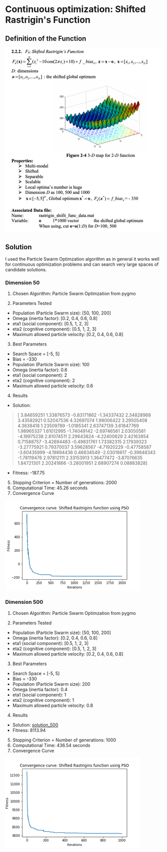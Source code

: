# Continuous optimization: Shifted Rastrigin's Function

## Definition of the Function

![rastrigin_definition](images/rastrigin_definition.png)

## Solution

I used the Particle Swarm Optimzation algorithm as in general it works well for continuous optimization problems and can search very large spaces of candidate solutions.

### Dimension 50

1. Chosen Algorithm: Particle Swarm Optimzation from pygmo

2. Parameters Tested
* Population (Particle Swarm size):  [50, 100, 200]
* Omega (inertia factor):  [0.2, 0.4, 0.6, 0.8]
* eta1 (social component):  [0.5, 1, 2, 3]
* eta2 (cognitive component):  [0.5, 1, 2, 3]
* Maximum allowed particle velocity:  [0.2, 0.4, 0.6, 0.8]

3. Best Parameters  
* Search Space = [-5, 5]  
* Bias = -330  
* Population (Particle Swarm size):  100
* Omega (inertia factor):  0.6
* eta1 (social component):  2
* eta2 (cognitive component):  2
* Maximum allowed particle velocity:  0.6
	
4. Results
* Solution: 
>  	[ 3.84659251  1.33876573 -0.83171862 -1.34337432  2.34828968  3.43582921
      0.52047536  4.32697074  1.99006422  3.29505408  4.3638418   1.23509789
     -1.0185341   2.63747139  3.61847769  1.98965337  1.61012995 -1.74049142
     -2.69746561  2.03050581 -4.19975238  2.81074511  2.29643824 -4.22400629
      2.42163854  0.71588757 -3.42694483 -0.49831761  1.73382315  2.17939323
     -3.27775921  0.79370037  3.59628567 -4.71920229 -0.47758587 -3.60435999
     -4.19894436  0.46834549 -2.03018617 -0.39848343 -1.78119476  2.97812111
      2.33153913  1.36477472 -3.87076635  1.84721301  2.20241866 -3.28001951
      2.68907274  0.08883828]
* Fitness: -187.75

5. Stopping Criterion = Number of generations: 2000
6. Computational Time:  45.26  seconds
7. Convergence Curve

![rastrigin_50_pso](images/rastrigin_50_pso.png)

### Dimension 500

1. Chosen Algorithm: Particle Swarm Optimzation from pygmo

2. Parameters Tested
* Population (Particle Swarm size):  [50, 100, 200]
* Omega (inertia factor):  [0.2, 0.4, 0.6, 0.8]
* eta1 (social component):  [0.5, 1, 2, 3]
* eta2 (cognitive component):  [0.5, 1, 2, 3]
* Maximum allowed particle velocity:  [0.2, 0.4, 0.6, 0.8]

3. Best Parameters  
* Search Space = [-5, 5]  
* Bias = -330   
* Population (Particle Swarm size):  200
* Omega (inertia factor):  0.4
* eta1 (social component):  1
* eta2 (cognitive component):  1
* Maximum allowed particle velocity:  0.8
  
4. Results
* Solution: [solution_500](solution_500.csv)
* Fitness: 8113.94

5. Stopping Criterion = Number of generations: 1000
6. Computational Time:  436.54  seconds
7. Convergence Curve

![rastrigin_500_pso](images/rastrigin_500_pso.png)